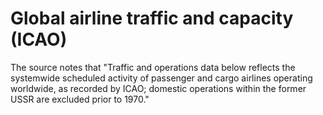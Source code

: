 # Global airline traffic and capacity (ICAO)

The source notes that "Traffic and operations data below reflects the systemwide scheduled activity of passenger and cargo airlines operating worldwide, as recorded by ICAO; domestic operations within the former USSR are excluded prior to 1970."